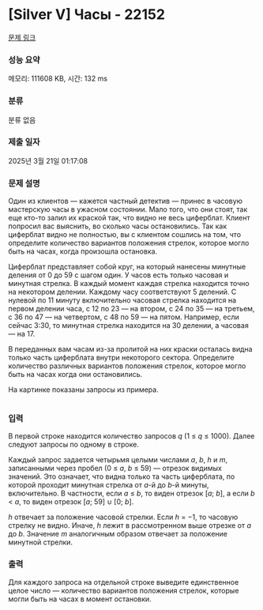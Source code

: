 # [Silver V] Часы - 22152 

[문제 링크](https://www.acmicpc.net/problem/22152) 

### 성능 요약

메모리: 111608 KB, 시간: 132 ms

### 분류

분류 없음

### 제출 일자

2025년 3월 21일 01:17:08

### 문제 설명

<p>Один из клиентов — кажется частный детектив — принес в часовую мастерскую часы в ужасном состоянии. Мало того, что они стоят, так еще кто-то залил их краской так, что видно не весь циферблат. Клиент попросил вас выяснить, во сколько часы остановились. Так как циферблат видно не полностью, вы с клиентом сошлись на том, что определите количество вариантов положения стрелок, которое могло быть на часах, когда произошла остановка.</p>

<p>Циферблат представляет собой круг, на который нанесены минутные деления от 0 до 59 с шагом один. У часов есть только часовая и минутная стрелка. В каждый момент каждая стрелка находится точно на некотором делении. Каждому часу соответствуют 5 делений. С нулевой по 11 минуту включительно часовая стрелка находится на первом делении часа, с 12 по 23 — на втором, с 24 по 35 — на третьем, с 36 по 47 — на четвертом, с 48 по 59 — на пятом. Например, если сейчас 3:30, то минутная стрелка находится на 30 делении, а часовая — на 17.</p>

<p>В переданных вам часам из-за пролитой на них краски осталась видна только часть циферблата внутри некоторого сектора. Определите количество различных вариантов положения стрелок, которое могло быть на часах когда они остановились.</p>

<p>На картинке показаны запросы из примера.</p>

<p style="text-align: center;"><img alt="" src="https://upload.acmicpc.net/ddcb834a-1a23-409e-8c47-4453c1a0d5b2/-/preview/"></p>

### 입력 

 <p>В первой строке находится количество запросов <i>q</i> (1 ≤ <i>q</i> ≤ 1000). Далее следуют запросы по одному в строке.</p>

<p>Каждый запрос задается четырьмя целыми числами <i>a</i>, <i>b</i>, <i>h</i> и <i>m</i>, записанными через пробел (0 ≤ <i>a</i>, <i>b</i> ≤ 59) — отрезок видимых значений. Это означает, что видна только та часть циферблата, по которой проходит минутная стрелка от <i>a</i>-й до <i>b</i>-й минуты, включительно. В частности, если <i>a</i> ≤ <i>b</i>, то виден отрезок [<i>a</i>; <i>b</i>], а если <i>b</i> < <i>a</i>, то виден отрезок [<i>a</i>; 59] ∪ [0; <i>b</i>].</p>

<p><i>h</i> отвечает за положение часовой стрелки. Если <i>h</i> = −1, то часовую стрелку не видно. Иначе, <i>h</i> лежит в рассмотренном выше отрезке от <i>a</i> до <i>b</i>. Значение <i>m</i> аналогичным образом отвечает за положение минутной стрелки.</p>

### 출력 

 <p>Для каждого запроса на отдельной строке выведите единственное целое число — количество вариантов положения стрелок, которые могли быть на часах в момент остановки.</p>

